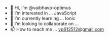 - 👋 Hi, I’m @vaibhavp-optimus
- 👀 I’m interested in ... JavaScript 
- 🌱 I’m currently learning ... Ionic
- 💞️ I’m looking to collaborate on ...
- 📫 How to reach me ... vp612512@gmail.com

<!---
vaibhavp-optimus/vaibhavp-optimus is a ✨ special ✨ repository because its `README.md` (this file) appears on your GitHub profile.
You can click the Preview link to take a look at your changes.
--->
